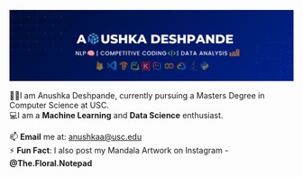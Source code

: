 
![plot](./anushka-banner.png)

👨‍🎓I am Anushka Deshpande, currently pursuing a Masters Degree in Computer Science at USC. <br />
💻I am a **Machine Learning** and **Data Science** enthusiast. <br />
<!--🏆🥇I am also into **competitive programming**. I am **2-star⭐️** coder at Codechef.<br /> -->
📫 **Email** me at: anushkaa@usc.edu <br/>
⚡ **Fun Fact**: I also post my Mandala Artwork on Instagram - **@The.Floral.Notepad**
<!--
**anushka-deshpande/anushka-deshpande** is a ✨ _special_ ✨ repository because its `README.md` (this file) appears on your GitHub profile.

Here are some ideas to get you started:

- 🔭 I’m currently working on ...
- 🌱 I’m currently learning ...
- 👯 I’m looking to collaborate on ...
- 🤔 I’m looking for help with ...
- 💬 Ask me about ...
- 📫 How to reach me: ...
- 😄 Pronouns: ...
- ⚡ Fun fact: ...
-->
